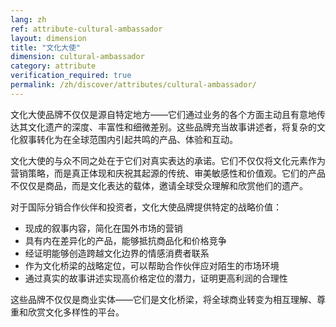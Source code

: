 ```yaml
---
lang: zh
ref: attribute-cultural-ambassador
layout: dimension
title: "文化大使"
dimension: cultural-ambassador
category: attribute
verification_required: true
permalink: /zh/discover/attributes/cultural-ambassador/
---
```


文化大使品牌不仅仅是源自特定地方——它们通过业务的各个方面主动且有意地传达其文化遗产的深度、丰富性和细微差别。这些品牌充当故事讲述者，将复杂的文化叙事转化为在全球范围内引起共鸣的产品、体验和互动。

文化大使的与众不同之处在于它们对真实表达的承诺。它们不仅仅将文化元素作为营销策略，而是真正体现和庆祝其起源的传统、审美敏感性和价值观。它们的产品不仅仅是商品，而是文化表达的载体，邀请全球受众理解和欣赏他们的遗产。

对于国际分销合作伙伴和投资者，文化大使品牌提供特定的战略价值：
- 现成的叙事内容，简化在国外市场的营销
- 具有内在差异化的产品，能够抵抗商品化和价格竞争
- 经证明能够创造跨越文化边界的情感消费者联系
- 作为文化桥梁的战略定位，可以帮助合作伙伴应对陌生的市场环境
- 通过真实的故事讲述实现高价格定位的潜力，证明更高利润的合理性

这些品牌不仅仅是商业实体——它们是文化桥梁，将全球商业转变为相互理解、尊重和欣赏文化多样性的平台。
